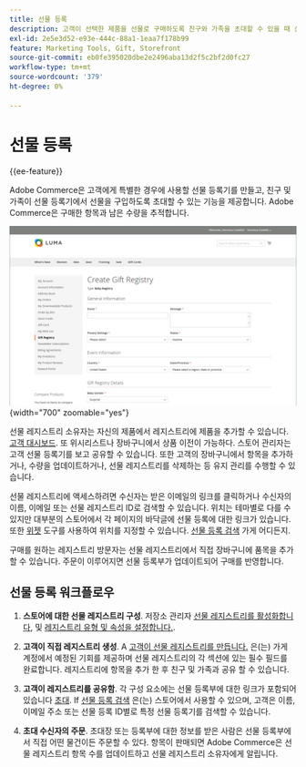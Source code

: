 ```yaml
---
title: 선물 등록
description: 고객이 선택한 제품을 선물로 구매하도록 친구와 가족을 초대할 수 있을 때 선물 등록기가 판매를 촉진하는 방법에 대해 알아봅니다.
exl-id: 2e5e3d52-e93e-444c-88a1-1eaa7f178b99
feature: Marketing Tools, Gift, Storefront
source-git-commit: eb0fe395020dbe2e2496aba13d2f5c2bf2d0fc27
workflow-type: tm+mt
source-wordcount: '379'
ht-degree: 0%

---
```


# 선물 등록

{{ee-feature}}

Adobe Commerce은 고객에게 특별한 경우에 사용할 선물 등록기를 만들고, 친구 및 가족이 선물 등록기에서 선물을 구입하도록 초대할 수 있는 기능을 제공합니다. Adobe Commerce은 구매한 항목과 남은 수량을 추적합니다.

![예제 storefront - 아기 선물 등록](./assets/storefront-gift-registry-create-baby-info.png){width="700" zoomable="yes"}

선물 레지스트리 소유자는 자신의 제품에서 레지스트리에 제품을 추가할 수 있습니다. [고객 대시보드](gift-registry-storefront.md#gift-registry-information). 또 위시리스트나 장바구니에서 상품 이전이 가능하다. 스토어 관리자는 고객 선물 등록기를 보고 공유할 수 있습니다. 또한 고객의 장바구니에서 항목을 추가하거나, 수량을 업데이트하거나, 선물 레지스트리를 삭제하는 등 유지 관리를 수행할 수 있습니다.

선물 레지스트리에 액세스하려면 수신자는 받은 이메일의 링크를 클릭하거나 수신자의 이름, 이메일 또는 선물 레지스트리 ID로 검색할 수 있습니다. 위치는 테마별로 다를 수 있지만 대부분의 스토어에서 각 페이지의 바닥글에 선물 등록에 대한 링크가 있습니다. 또한 [위젯](../content-design/widgets.md) 도구를 사용하여 위치를 지정할 수 있습니다. [선물 등록 검색](gift-registry-search.md) 가게 어디든지.

구매를 원하는 레지스트리 방문자는 선물 레지스트리에서 직접 장바구니에 품목을 추가할 수 있습니다. 주문이 이루어지면 선물 등록부가 업데이트되어 구매를 반영합니다.

## 선물 등록 워크플로우

1. **스토어에 대한 선물 레지스트리 구성**. 저장소 관리자 [선물 레지스트리를 활성화합니다](gift-registry-configure.md), 및 [레지스트리 유형 및 속성을 설정합니다.](gift-registry-create.md).

1. **고객이 직접 레지스트리 생성**. A [고객이 선물 레지스트리를 만듭니다.](gift-registry-storefront.md#create-a-new-gift-registry) 은(는) 가게 계정에서 예정된 기회를 제공하며 선물 레지스트리의 각 섹션에 있는 필수 필드를 완료합니다. 레지스트리에 항목을 추가 한 후 친구 및 가족과 공유 할 수 있습니다.

1. **고객이 레지스트리를 공유함**. 각 구성 요소에는 선물 등록부에 대한 링크가 포함되어 있습니다 [초대](gift-registry-storefront.md#share-a-gift-registry). If [선물 등록 검색](gift-registry-search.md) 은(는) 스토어에서 사용할 수 있으며, 고객은 이름, 이메일 주소 또는 선물 등록 ID별로 특정 선물 등록기를 검색할 수 있습니다.

1. **초대 수신자의 주문**. 초대장 또는 등록부에 대한 정보를 받은 사람은 선물 등록부에서 직접 어떤 물건이든 주문할 수 있다. 항목이 판매되면 Adobe Commerce은 선물 레지스트리 항목 수를 업데이트하고 선물 레지스트리 소유자에게 알립니다.
